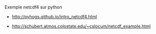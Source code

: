 Exemple netcdf4 sur python 

* <http://pyhogs.github.io/intro_netcdf4.html>

* <http://schubert.atmos.colostate.edu/~cslocum/netcdf_example.html>
